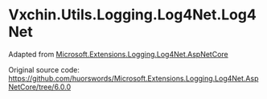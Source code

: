 # Vxchin.Utils.Logging.Log4Net.Log4Net

Adapted from [Microsoft.Extensions.Logging.Log4Net.AspNetCore](https://github.com/huorswords/Microsoft.Extensions.Logging.Log4Net.AspNetCore)

Original source code: https://github.com/huorswords/Microsoft.Extensions.Logging.Log4Net.AspNetCore/tree/6.0.0
